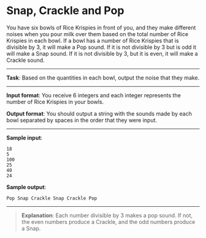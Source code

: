 # Snap, Crackle and Pop

You have six bowls of Rice Krispies in front of you, and they make different noises when you pour milk over them based on the total number of Rice Krispies in each bowl. 
If a bowl has a number of Rice Krispies that is divisible by 3, it will make a Pop sound. If it is not divisible by 3 but is odd it will make a Snap sound.  If it is not divisible by 3, but it is even, it will make a Crackle sound. 

---
 
**Task**: Based on the quantities in each bowl, output the noise that they make. 
 
---

**Input format**: You receive 6 integers and each integer represents the number of Rice Krispies in your bowls. 
 
**Output format**: You should output a string with the sounds made by each bowl separated by spaces in the order that they were input. 

---
 
**Sample input**:
```
18 
5 
100 
25 
40 
24 
```
 
**Sample output**:
```
Pop Snap Crackle Snap Crackle Pop
```

---

>**Explanation**: Each number divisible by 3 makes a pop sound. If not, the even numbers produce a Crackle, and the odd numbers produce a Snap.